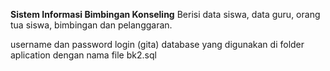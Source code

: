 **Sistem Informasi Bimbingan Konseling**
Berisi data siswa, data guru, orang tua siswa, bimbingan dan pelanggaran.

username dan password login (gita)
database yang digunakan di folder aplication dengan nama file bk2.sql
